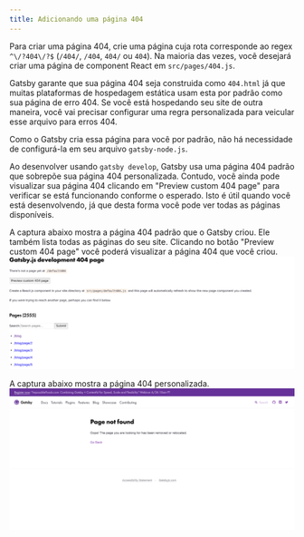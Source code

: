 ```yaml
---
title: Adicionando uma página 404
---
```


Para criar uma página 404, crie uma página cuja rota corresponde ao regex 
`^\/?404\/?$` (`/404/`, `/404`, `404/` ou `404`). Na maioria das vezes, 
você desejará criar uma página de component React em `src/pages/404.js`.

Gatsby garante que sua página 404 seja construida como `404.html` já que muitas 
plataformas de hospedagem estática usam esta por padrão como sua página de erro 404. 
Se você está hospedando seu site de outra maneira, você vai precisar configurar uma
regra personalizada para veicular esse arquivo para erros 404.

Como o Gatsby cria essa página para você por padrão, não há necessidade de configurá-la em seu arquivo `gatsby-node.js`.

Ao desenvolver usando `gatsby develop`, Gatsby usa uma página 404 padrão que
sobrepõe sua página 404 personalizada. Contudo, você ainda pode visualizar 
sua página 404 clicando em "Preview custom 404 page" para verificar 
se está funcionando conforme o esperado. Isto é útil quando você está desenvolvendo, 
já que desta forma você pode ver todas as páginas disponíveis.

A captura abaixo mostra a página 404 padrão que o Gatsby criou. 
Ele também lista todas as páginas do seu site. Clicando no botão 
"Preview custom 404 page" você poderá visualizar a página 404 que você criou.
![Página 404 padrão do Gatsby](images/gatsby-default-404.png)

A captura abaixo mostra a página 404 personalizada.
![Página 404 personalizada do Gatsby](images/gatsby-custom-404.png)
